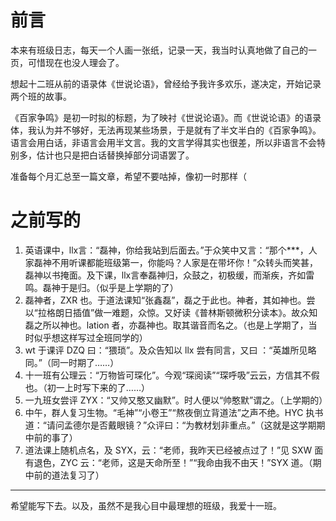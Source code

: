   
# 前言  
  
本来有班级日志，每天一个人画一张纸，记录一天，我当时认真地做了自己的一页，可惜现在也没人理会了。  
  
想起十二班从前的语录体《世说论语》，曾经给予我许多欢乐，遂决定，开始记录两个班的故事。  
  
《百家争鸣》是初一时拟的标题，为了映衬《世说论语》。而《世说论语》的语录体，我认为并不够好，无法再现某些场景，于是就有了半文半白的《百家争鸣》。语言会用白话，非语言会用半文言。我的文言学得其实也很差，所以非语言不会特别多，估计也只是把白话替换掉部分词语罢了。  
  
准备每个月汇总至一篇文章，希望不要咕掉，像初一时那样（  

# 之前写的  

1. 英语课中，llx言：“磊神，你给我站到后面去。”于众笑中又言：“那个\*\*\*，人家磊神不用听课都能班级第一，你能吗？人家是在带坏你！”众转头而笑甚，磊神以书掩面。及下课，llx言奉磊神归，众鼓之，初极缓，而渐疾，齐如雷鸣。磊神于是归。（似乎是上学期的了）  
2. 磊神者，ZXR 也。于道法课知“张鑫磊”，磊之于此也。神者，其如神也。尝以“拉格朗日插值”做一难题，众惊。又好读《普林斯顿微积分读本》。故众知磊之所以神也。lation 者，亦磊神也。取其谐音而名之。（也是上学期了，当时似乎想这样写过全班同学的）  
3. wt 于课评 DZQ 曰：“猥琐”。及众告知以 llx 尝有同言，又曰 ：“英雄所见略同。”（同一时期了……）  
4. 十一班有公理云：“万物皆可琛化”。今观“琛阅读”“琛呼吸”云云，方信其不假也。（初一上时写下来的了……）  
5. 一九班女尝评 ZYX：“又帅又憨又幽默”。时人便以“帅憨默”谓之。（上学期的）  
6. 中午，群人复习生物。“毛神”“小卷王”“熬夜倒立背道法”之声不绝。HYC 执书道：“请问孟德尔是否戴眼镜？”众评曰：“为教材划非重点。”（这就是这学期期中前的事了）  
7. 道法课上随机点名，及 SYX，云：“老师，我昨天已经被点过了！”见 SXW 面有退色，ZYC 云：“老师，这是天命所至！”“我命由我不由天！”SYX 道。（期中前的道法复习了）  
  
----  

希望能写下去。以及，虽然不是我心目中最理想的班级，我爱十一班。  